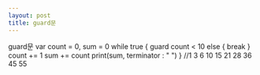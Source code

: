 ```yaml
---
layout: post
title: guard문
---
```

guard문
var count = 0, sum = 0
while true { 
    guard count < 10 else { break }
    count += 1
    sum += count
    print(sum, terminator : " ")
} //1 3 6 10 15 21 28 36 45 55